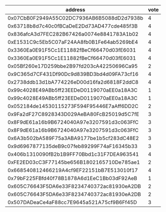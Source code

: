 address|vote|timestamp|signature
---|---|---|---
0x07CbB0F2949A55C02DC7936AB6B5088dD2d7938b|4|1608038258|0xdc173823771b3a634880377ddf6d76780c36c53ae5095b5c80b0a5316249a803130c2816d71e25abf2afb8a144b4d1be0c67f24682f348e57834fc1b210722981c
0x63718b8d7c40c0fBCaDeE2Dd73AD477cde485f3B|4|1608038439|0xd3bc3dddd1d3544d91ff9546de50fb2c149dfbf68008cca0b0f3e67506a0c62d2b3284f715b73e880adf8ff3aba849a67000074f3c530cbfa2d4a2c77c0cd30a1c
0x836afcA3d7FEC282B67426a0074e8841783A1b02|4|1608038526|0xc38cc2b34733255993155835216f0c6f323765a4993424687823663a7139ec8c65835e812c604a803b6085c1b10177eb8e6fb07a96ede83ebc906f48f4ac3dc61c
0xE1531C9c5Eb5C07aF24AA8fb0B1Fe64ab5269bE4|4|1608038603|0x670b263e7f8ccddf600b05f943f6c64cf06147053721caecfea0ce904c95a7e16f3d5e234bae63fb819469c71b2642960ff9e404471b4702f0383e27cca733cb1c
0x3360Ea0E91F5Cc1E11882fBeCf66470d03fE6031|4|1608038666|0x4821ccc6f8158e975312b836a35d2ae28deb027ff4c650f77d65532639c70efa2ab88bc850907dd68d16a35a77d88366b86af3bf5d7eed300b0430b6de37dc271b
0x3360Ea0E91F5Cc1E11882fBeCf66470d03fE6031|4|1608038733|0x57463dbb8ba26a1168ae1587cf682dbf337b115d005ee4a183f79d88d9b2287627b2b79351e8ab24a88a82b151932c13dafbe59f1fee7cd54cc083b76b4e71581c
0x05Bf260e17D259bbe2B97fd203cA42250696Ca95|2|1608040061|0x80c676cadd572138c6612246d30d47696d19f1e931a85afb0d4d4a388afd11727a0687cc87fdbb507bb04adeea739f3593cc0a820ca6898716e0d1230af9e5ea1b
0x9C365d7CF431Df90Dc9d839BD3bd4d09FA73cf16|4|1608040630|0x56863de0adb5258746b129df9926db42d6aa1e691be58180e9b061e077f6beee6749ac2f4d4035469da46fdeb71829c123f64425035d4cedbaed7add920026d41b
0x2738ddb13d1bA774226eD00d16fa2d6818F2ddC8|4|1608048802|0x62cb748d6d477bf7f49b066a2cea8817c6501d8f11a0c362e9f474957b4a50de00ddf261998db88ce162060db849add1acc94e732ec18e2789d4cf51b118e2d61b
0x99c4028E49ABb5ff23EEDeD0119070aEE0a18A3C|1|1608048941|0xe1d6726176857eaa47eb1a17271c58e5631290aca385e12fa6ea80f46812a413607847139d08bfa23cf7f01a42788fe91276e840472fe2a5323f96b4d5e3dd931c
0x99c4028E49ABb5ff23EEDeD0119070aEE0a18A3C|1|1608048963|0x5028b57187268781f319998e19955213ba76453c3855705df0702bd8548772e568a74e3f0b628b19ca2de654cda4c9e66ed84a49ea61ff3390d32ee20526bbe61c
0x052184de14530115273F594F95446E7aAff6DD2C|2|1608049600|0x5ba12239e0adba56812a5e144e8f5f13135e3f09a48d9b3987b7dab20e7dbc9661574fc7f00d7d09406db915a3fe97d3b8948adbf26871b62565f48b45d865081c
0x9Fa2dF27C8928343D029AeBA80FcB25019d5C7fE|3|1608057905|0x9db2a45c213a7792f1ffe5687f2440c700d6893d1e9ae29b0825d9cd5f680a845e0969328e756a96a816a9d062c71c388d2f8f532eb5431c52b440296ca24b261c
0x8F9dE61a16b9B6724040A97e3207591d3c063FfC|3|1608057925|0x70f8bac66760d1bd9fd63852e74d19ca49efcbb18152b1be3b4a5cfa36e8583625c2b95d0e3b24bfb564925b185ae52a59355ac06775f70b48235cfac4daf6a81b
0x8F9dE61a16b9B6724040A97e3207591d3c063FfC|3|1608057979|0x878aa85f7a1d0dd251d1792777434321a53c418ab0b9d09f8f42f29224526a5d025418b7cdca40ed5d25234f51ae00ece1c7c8131898c06ead484f59b6f0ed351c
0x6A3b502bA589F75a3ABA9177be1b5cf283dC48E2|3|1608057993|0xed5fcc11873f85716751d8c992b4b4f9eaffaef5f4cc7fde8ff606836e7f554b0719aab8379862ecc29efd8396ef8b741165bf6850d4bbad444448ba311a65881b
0x9d6967877135deB9c07feb89299F74aF16345b33|3|1608058004|0x8985c065a2bf3eafa658d4b5f8d82604bcf472f294f9b86ebe7b3dd2bdbc3a486fa178350f2c6b09f4d8fa3b03ca87aef63020b66258ae0488194a2bd78768421c
0x406b1310090fB2b1B9FF70Bbd1c31F7DEA963541|4|1608079705|0x96efe3644d976fe5b624a51d6786b0dbb45ef1aa14b8e461426a70a0888322a36af05a516e53b43d49bad18f3a5825e3358b97b6a26ecf8c5d5ad7fce5eb92f01b
0xFE2ED03cC3F77145be656B1802165710De785ae1|2|1608088404|0xe2e4db96f25577e45e90523d959ef728d2d7c380221600d4694ac6279613826b16ac76c4b88390cc1c72393731dbdc29eb5e109687a33b01a60de2d4f543b45e1b
0x668540812466219A4cf9EF22151bB7E513010f17|4|1608095503|0xcfe27cbd75ab2666b3c832455a613535ddee02956be9fe4e65ecc4a4799c4d014aae26553f310d2d51095e8e6703687805f71966fcba52073b5bc68697ccd1d11c
0x79bF225FBfd40f78B1878A6d1EeC1Bb03dF92AeB|1|1608096858|0x6cdd7e8b3fa1265f0c28282cf94231e56059e0cdf9c730f3afac42e86efe41447da99e8a09451a0f37bfe1b2d512ae4ef2a27dfbd02e1ad6530986907949ff141c
0x605C76643F5DA6e33F8234740372ac81930eA2DB|2|1608097732|0xf9e4a59efd5d6b4044eb4d08f3df7abb3786ad3342e1f148124b80625a71319578f38de42f9e8f150e3714dbad42b8fe4e05601f9979c660c760cc978b15681c1c
0x605C76643F5DA6e33F8234740372ac81930eA2DB|2|1608097778|0xde42ce5dd7d771b24d34aa95d98c7c78766c1e72dc337a3f3397a7eda376d7903392e2cdd275a4bfa28757c71b20d22afbdf2418e2a65ccba4d0485e0a5b5ec91b
0x507DADeaCe4aF88cc7E9645a521A75cf9B6Ff45D|3|1608105183|0x0c82ea226084d58b889a9bdffc609c4513fed52090ccc4b0e0f82b4153ed619f59457fd45011bd76b18730d166043b52bec1f77a912c820d31b742f9228bd0841b